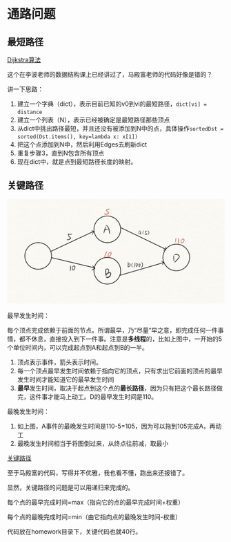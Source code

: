 # 通路问题

## 最短路径

[Dijkstra算法](https://www.zhihu.com/question/20972566/answer/290944499)

这个在李波老师的数据结构课上已经讲过了，马殿富老师的代码好像是错的？

讲一下思路：

1. 建立一个字典（dict），表示目前已知的v0到vi的最短路径，`dict[vi] = distance`
2. 建立一个列表（N），表示已经被确定是最短路径那些顶点
3. 从dict中挑出路径最短，并且还没有被添加到N中的点，具体操作`sortedDst = sorted(Dst.items(), key=lambda x: x[1])`
4. 把这个点添加到N中，然后利用Edges去刷新dict
5. 重复步骤3，直到N包含所有顶点
6. 现在dict中，就是点到最短路径长度的映射。

## 关键路径

<img src="/img/最早最晚发生时间.jpg" style="zoom:50%;" />

最早发生时间：

每个顶点完成依赖于前面的节点。所谓最早，乃“尽量”早之意，即完成任何一件事情，都不休息，直接投入到下一件事。注意是**多线程**的，比如上图中，一开始的5个单位时间内，可以完成起点到A和起点到B的一半。

1. 顶点表示事件，箭头表示时间。
2. 每一个顶点最早发生时间依赖于指向它的顶点，只有求出它前面的顶点的最早发生时间才能知道它的最早发生时间
3. **最早**发生时间，取决于起点到这个点的**最长路径**，因为只有把这个最长路径做完，这件事才能马上动工。D的最早发生时间是110。

最晚发生时间：

1. 如上图，A事件的最晚发生时间是110-5=105，因为可以拖到105完成A，再动工
2. 最晚发生时间相当于将图倒过来，从终点往前减，取最小

[关键路径](https://zhuanlan.zhihu.com/p/170603727)

至于马殿富的代码，写得并不优雅，我也看不懂，跑出来还报错了。

显然，关键路径的问题是可以用递归来完成的。

每个点的最早完成时间=max（指向它的点的最早完成时间+权重）

每个点的最晚完成时间=min（由它指向点的最晚发生时间-权重）

代码放在homework目录下，关键代码也就40行。
